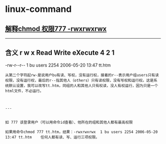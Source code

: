 # linux-command

  ##  [解释chmod 权限777 -rwxrwxrwx](https://blog.csdn.net/yihui8/article/details/6975786)
  
  ---

  含义 **r w x**     **Read Write eXecute**    **4    2    1** 
  ---
                                                          
  -rw-r--r--  1 bu users  2254 2006-05-20 13:47 tt.htm
  
  
  
    从第二个字符起rw-是说用户bu有读、写权，没有运行权，接着的r--表示用户组users只有读权限，没有运行权，最后的r--指其他人（others）只有读权限，没有写权和运行权。这是系统默认设置，我可以改写tt.htm，同组的人和其他人只有权读，没人有权运行，因为只是一个html文件，不必运行。
    
    
    
    ---
    
    
    如 777 该登录用户（可以用命令id查看）、他所在的组和其他人都有最高权限
    
    如果用命令chmod 777 tt.htm，结果：-rwxrwxrwx  1 bu users 2254 2006-05-20 13:47 tt.htm    任何人都有读、写、运行三项权限。

